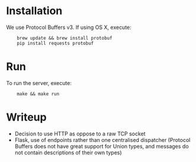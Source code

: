 # Installation

We use Protocol Buffers v3. If using OS X, execute:

        brew update && brew install protobuf
        pip install requests protobuf

# Run

To run the server, execute:

        make && make run

# Writeup

- Decision to use HTTP as oppose to a raw TCP socket
- Flask, use of endpoints rather than one centralised dispatcher (Protocol Buffers does not have great support for Union types, and messages do not contain descriptions of their own types)
